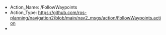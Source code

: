 - Action_Name: /FollowWaypoints 
- Action_Type: https://github.com/ros-planning/navigation2/blob/main/nav2_msgs/action/FollowWaypoints.action 
- 